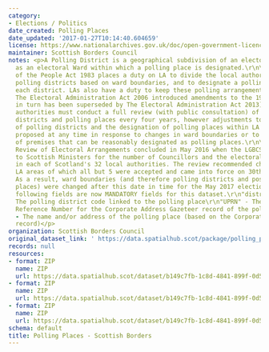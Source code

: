 ```yaml
---
category:
- Elections / Politics
date_created: Polling Places
date_updated: '2017-01-27T10:14:40.604659'
license: https://www.nationalarchives.gov.uk/doc/open-government-licence/version/3/
maintainer: Scottish Borders Council
notes: <p>A Polling District is a geographical subdivision of an electoral area such
  as an electoral Ward within which a polling place is designated.\r\n\r\nThe Representation
  of the People Act 1983 places a duty on LA to divide the local authority area into
  polling districts based on ward boundaries, and to designate a polling place for
  each district. LAs also have a duty to keep these polling arrangements under review.
  The Electoral Administration Act 2006 introduced amendments to the 1983 Act (which
  in turn has been superseded by The Electoral Administration Act 2013). Now local
  authorities must conduct a full review (with public consultation) of its polling
  districts and polling places every four years, however adjustments to the boundaries
  of polling districts and the designation of polling places within LA wards can be
  proposed at any time in response to changes in ward boundaries or to the availability
  of premises that can be reasonably designated as polling places.\r\n\r\nThe Fifth
  Review of Electoral Arrangements concluded in May 2016 when the LGBCS made recommendations
  to Scottish Ministers for the number of Councillors and the electoral ward boundaries
  in each of Scotland's 32 local authorities. The review recommended changes in 30
  LA areas of which all but 5 were accepted and came into force on 30th Sept 2016.
  As a result, ward boundaries (and therefore polling districts and possibly polling
  places) were changed after this date in time for the May 2017 elections.\r\n\r\nThe
  following fields are now MANDATORY fields for this dataset.\r\n"district_code" -
  The polling district code linked to the polling place\r\n"UPRN" - The Unique Property
  Reference Number for the Corporate Address Gazeteer record of the polling place\r\n"polling_place"
  - The name and/or address of the polling place (based on the Corporate Address Gazeteer
  record)</p>
organization: Scottish Borders Council
original_dataset_link: ' https://data.spatialhub.scot/package/polling_places-sb'
records: null
resources:
- format: ZIP
  name: ZIP
  url: https://data.spatialhub.scot/dataset/b149c7fb-1c8d-4841-899f-0d508659c121/resource/f34f89c8-babf-4d13-999b-d84e3e345577/download/sbc_polling_places.zip
- format: ZIP
  name: ZIP
  url: https://data.spatialhub.scot/dataset/b149c7fb-1c8d-4841-899f-0d508659c121/resource/978de4b3-0d00-4c88-9246-979dc40cb5d8/download/sbcpollingplacesjune2017.zip
- format: ZIP
  name: ZIP
  url: https://data.spatialhub.scot/dataset/b149c7fb-1c8d-4841-899f-0d508659c121/resource/60afad1b-b148-4e92-a880-d5705cfc6d79/download/polling_places.zip
schema: default
title: Polling Places - Scottish Borders
---
```

